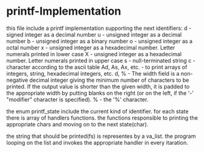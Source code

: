 # printf-Implementation

this file include a printf implementation supporting the next identifiers:
d	- signed integer as a decimal number
u	- unsigned integer as a decimal number
b	- unsigned integer as a binary number
o	- unsigned integer as a octal number
x	- unsigned integer as a hexadecimal number. Letter numerals printed in lower case
X	- unsigned integer as a hexadecimal number. Letter numerals printed in upper case
s	- null-terminated string
c	- character according to the ascii table
Ad, As, Ax, etc. - to print arrays of integers, string, hexadecimal integers, etc.
<width>d, %<width> - The width field is a non-negative decimal integer giving the minimum number of characters to be printed. If the output value is shorter than the given width, it is padded to the appropriate width by putting blanks on the right
(or on the left, if the '-' "modifier" character is specified).
%	- the '%' character.

the enum printf_state include the current kind of identifier. for each state there is array of handlers functions.
the functions responsible to printing the appropriate chars and moving on to the next state(char). 

the string that should be printed(fs) is representes by a va_list.
the program looping on the list and invokes the appropriate handler in every itaration.
